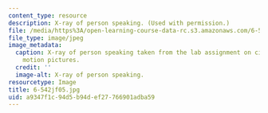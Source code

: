 ```yaml
---
content_type: resource
description: X-ray of person speaking. (Used with permission.)
file: /media/https%3A/open-learning-course-data-rc.s3.amazonaws.com/6-542j-laboratory-on-the-physiology-acoustics-and-perception-of-speech-fall-2005/a9347f1c94d5b94def27766901adba59_6-542jf05.jpg
file_type: image/jpeg
image_metadata:
  caption: X-ray of person speaking taken from the lab assignment on cineradiographic
    motion pictures.
  credit: ''
  image-alt: X-ray of person speaking.
resourcetype: Image
title: 6-542jf05.jpg
uid: a9347f1c-94d5-b94d-ef27-766901adba59
---
```

